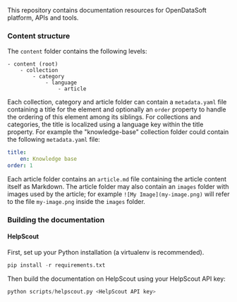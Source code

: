 This repository contains documentation resources for OpenDataSoft platform, APIs and tools.

### Content structure
The `content` folder contains the following levels:
```
- content (root)
	- collection
		- category
			- language
				- article
```

Each collection, category and article folder can contain a `metadata.yaml` file containing a title for the element and optionally an `order` property to handle the ordering of this element among its siblings. For collections
and categories, the title is localized using a language key within the title property.
For example the "knowledge-base" collection folder could contain the following `metadata.yaml` file:
```yaml
title:
	en: Knowledge base
order: 1
```

Each article folder contains an `article.md` file containing the article content itself as Markdown.
The article folder may also contain an `images` folder with images used by the article; for example `![My Image](my-image.png)` will refer to the file `my-image.png` inside the `images` folder.


### Building the documentation
#### HelpScout
First, set up your Python installation (a virtualenv is recommended).
```python
pip install -r requirements.txt
```

Then build the documentation on HelpScout using your HelpScout API key:
```python
python scripts/helpscout.py <HelpScout API key>
```

